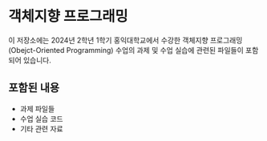 # 객체지향 프로그래밍

이 저장소에는 2024년 2학년 1학기 홍익대학교에서 수강한 객체지향 프로그래밍(Obejct-Oriented Programming) 수업의 과제 및 수업 실습에 관련된 파일들이 포함되어 있습니다.

## 포함된 내용
- 과제 파일들
- 수업 실습 코드
- 기타 관련 자료

